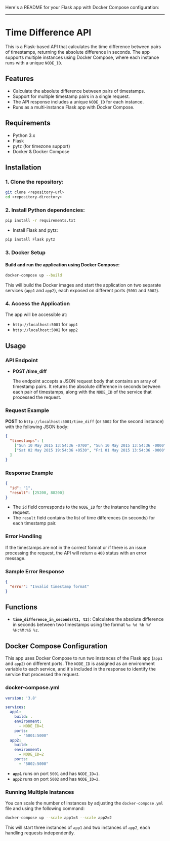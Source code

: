 Here's a README for your Flask app with Docker Compose configuration:

---

# Time Difference API

This is a Flask-based API that calculates the time difference between pairs of timestamps, returning the absolute difference in seconds. The app supports multiple instances using Docker Compose, where each instance runs with a unique `NODE_ID`.

## Features

- Calculate the absolute difference between pairs of timestamps.
- Support for multiple timestamp pairs in a single request.
- The API response includes a unique `NODE_ID` for each instance.
- Runs as a multi-instance Flask app with Docker Compose.

## Requirements

- Python 3.x
- Flask
- pytz (for timezone support)
- Docker & Docker Compose

## Installation

### 1. Clone the repository:
```bash
git clone <repository-url>
cd <repository-directory>
```

### 2. Install Python dependencies:
```bash
pip install -r requirements.txt
```

- Install Flask and pytz:
```bash
pip install Flask pytz
```

### 3. Docker Setup

#### Build and run the application using Docker Compose:
```bash
docker-compose up --build
```

This will build the Docker images and start the application on two separate services (`app1` and `app2`), each exposed on different ports (`5001` and `5002`).

### 4. Access the Application
The app will be accessible at:

- `http://localhost:5001` for `app1`
- `http://localhost:5002` for `app2`

## Usage

### API Endpoint

- **POST /time_diff**

    The endpoint accepts a JSON request body that contains an array of timestamp pairs. It returns the absolute difference in seconds between each pair of timestamps, along with the `NODE_ID` of the service that processed the request.

### Request Example

**POST** to `http://localhost:5001/time_diff` (or `5002` for the second instance) with the following JSON body:

```json
{
  "timestamps": [
    ["Sun 10 May 2015 13:54:36 -0700", "Sun 10 May 2015 13:54:36 -0000"],
    ["Sat 02 May 2015 19:54:36 +0530", "Fri 01 May 2015 13:54:36 -0000"]
  ]
}
```

### Response Example

```json
{
  "id": "1",
  "result": [25200, 88200]
}
```

- The `id` field corresponds to the `NODE_ID` for the instance handling the request.
- The `result` field contains the list of time differences (in seconds) for each timestamp pair.

### Error Handling

If the timestamps are not in the correct format or if there is an issue processing the request, the API will return a `400` status with an error message.

### Sample Error Response

```json
{
  "error": "Invalid timestamp format"
}
```

## Functions

- **`time_difference_in_seconds(t1, t2)`**: Calculates the absolute difference in seconds between two timestamps using the format `%a %d %b %Y %H:%M:%S %z`.

## Docker Compose Configuration

This app uses Docker Compose to run two instances of the Flask app (`app1` and `app2`) on different ports. The `NODE_ID` is assigned as an environment variable to each service, and it's included in the response to identify the service that processed the request.

### docker-compose.yml

```yaml
version: '3.8'

services:
  app1:
    build: .
    environment:
      - NODE_ID=1
    ports:
      - "5001:5000"
  app2:
    build: .
    environment:
      - NODE_ID=2
    ports:
      - "5002:5000"
```

- **`app1`** runs on port `5001` and has `NODE_ID=1`.
- **`app2`** runs on port `5002` and has `NODE_ID=2`.

### Running Multiple Instances

You can scale the number of instances by adjusting the `docker-compose.yml` file and using the following command:

```bash
docker-compose up --scale app1=3 --scale app2=2
```

This will start three instances of `app1` and two instances of `app2`, each handling requests independently.

